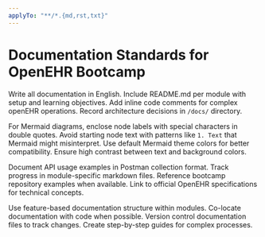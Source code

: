 ```yaml
---
applyTo: "**/*.{md,rst,txt}"
---
```


# Documentation Standards for OpenEHR Bootcamp

Write all documentation in English.
Include README.md per module with setup and learning objectives.
Add inline code comments for complex openEHR operations.
Record architecture decisions in `/docs/` directory.

For Mermaid diagrams, enclose node labels with special characters in double quotes.
Avoid starting node text with patterns like `1. Text` that Mermaid might misinterpret.
Use default Mermaid theme colors for better compatibility.
Ensure high contrast between text and background colors.

Document API usage examples in Postman collection format.
Track progress in module-specific markdown files.
Reference bootcamp repository examples when available.
Link to official OpenEHR specifications for technical concepts.

Use feature-based documentation structure within modules.
Co-locate documentation with code when possible.
Version control documentation files to track changes.
Create step-by-step guides for complex processes.
